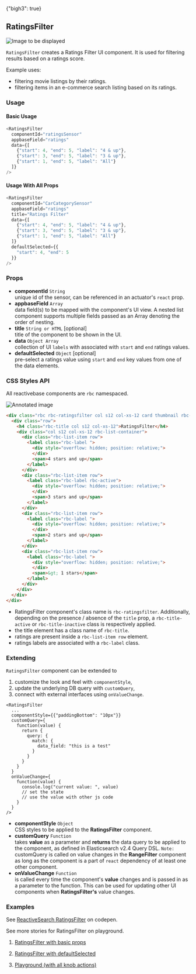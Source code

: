 {"bigh3": true}

## RatingsFilter

![Image to be displayed](https://i.imgur.com/KO1bJQw.png)

`RatingsFilter` creates a Ratings Filter UI component. It is used for filtering results based on a ratings score.


Example uses:
* filtering movie listings by their ratings.
* filtering items in an e-commerce search listing based on its ratings.

### Usage

#### Basic Usage

```js
<RatingsFilter
  componentId="ratingsSensor"
  appbaseField="ratings"
  data={[
    {"start": 4, "end": 5, "label": "4 & up"},
    {"start": 3, "end": 5, "label": "3 & up"},
    {"start": 1, "end": 5, "label": "All"}
  ]}
/>
```

#### Usage With All Props

```js
<RatingsFilter
  componentId="CarCategorySensor"
  appbaseField="ratings"
  title="Ratings Filter"
  data={[
    {"start": 4, "end": 5, "label": "4 & up"},
    {"start": 3, "end": 5, "label": "3 & up"},
    {"start": 1, "end": 5, "label": "All"}
  ]}
  defaultSelected={{
    "start": 4, "end": 5
  }}
/>
```

### Props

- **componentId** `String`  
    unique id of the sensor, can be referenced in an actuator's `react` prop.
- **appbaseField** `Array`  
    data field(s) to be mapped with the component's UI view. A nested list component supports multiple fields passed as an Array denoting the order of nesting.
- **title** `String or HTML` [optional]  
    title of the component to be shown in the UI.
- **data** `Object Array`  
    collection of UI `labels` with associated with `start` and `end` ratings values.
- **defaultSelected** `Object` [optional]  
    pre-select a ratings value using `start` and `end` key values from one of the data elements.

### CSS Styles API

All reactivebase components are `rbc` namespaced.

![Annotated image](https://i.imgur.com/eBNY5rZ.png)

```html
<div class="rbc rbc-ratingsfilter col s12 col-xs-12 card thumbnail rbc-title-active">
  <div class="row">
    <h4 class="rbc-title col s12 col-xs-12">RatingsFilter</h4>
    <div class="col s12 col-xs-12 rbc-list-container">
      <div class="rbc-list-item row">
        <label class="rbc-label ">
          <div style="overflow: hidden; position: relative;">
          </div>
          <span>4 stars and up</span>
        </label>
      </div>
      <div class="rbc-list-item row">
        <label class="rbc-label rbc-active">
          <div style="overflow: hidden; position: relative;">
          </div>
          <span>3 stars and up</span>
        </label>
      </div>
      <div class="rbc-list-item row">
        <label class="rbc-label ">
          <div style="overflow: hidden; position: relative;">
          </div>
          <span>2 stars and up</span>
        </label>
      </div>
      <div class="rbc-list-item row">
        <label class="rbc-label ">
          <div style="overflow: hidden; position: relative;">
          </div>
          <span>&gt; 1 stars</span>
        </label>
      </div>
    </div>
  </div>
</div>
```

* RatingsFilter component's class name is `rbc-ratingsfilter`. Additionally, depending on the presence / absence of the `title` prop, a `rbc-title-active` or `rbc-title-inactive` class is respectively applied.
* the title element has a class name of `rbc-title`.
* ratings are present inside a `rbc-list-item row` element.
* ratings labels are associated with a `rbc-label` class.

### Extending

`RatingsFilter` component can be extended to
1. customize the look and feel with `componentStyle`,
2. update the underlying DB query with `customQuery`,
3. connect with external interfaces using `onValueChange`.

```
<RatingsFilter
  ...
  componentStyle={{"paddingBottom": "10px"}}
  customQuery={
    function(value) {
      return {
        query: {
          match: {
            data_field: "this is a test"
          }
        }
      }
    }
  }
  onValueChange={
    function(value) {
      console.log("current value: ", value)
      // set the state
      // use the value with other js code
    }
  }
/>
```

- **componentStyle** `Object`  
    CSS styles to be applied to the **RatingsFilter** component.
- **customQuery** `Function`  
    takes **value** as a parameter and **returns** the data query to be applied to the component, as defined in Elasticsearch v2.4 Query DSL.
    `Note:` customQuery is called on value changes in the **RangeFilter** component as long as the component is a part of `react` dependency of at least one other component.
- **onValueChange** `Function`  
    is called every time the component's **value** changes and is passed in as a parameter to the function. This can be used for updating other UI components when **RatingsFilter's** value changes.

### Examples

<p data-height="500" data-theme-id="light" data-slug-hash="zwZzqm" data-default-tab="result" data-user="sids-aquarius" data-embed-version="2" data-pen-title="ReactiveSearch RatingsFilter" class="codepen">See <a href="http://codepen.io/sids-aquarius/pen/zwZzqm/">ReactiveSearch RatingsFilter</a> on codepen.</p>
<script async src="https://production-assets.codepen.io/assets/embed/ei.js"></script>

See more stories for RatingsFilter on playground.

1. [RatingsFilter with basic props](../playground/?selectedKind=s%2FRatingsFilter&selectedStory=Basic&full=0&down=1&left=1&panelRight=0&downPanel=kadirahq%2Fstorybook-addon-knobs&filterBy=ReactiveSearch)

4. [RatingsFilter with defaultSelected](../playground/?knob-defaultSelected=%7B"start"%3A2%2C"end"%3A5%7D&selectedKind=s%2FRatingsFilter&selectedStory=With+defaultSelected&full=0&down=1&left=1&panelRight=0&downPanel=kadirahq%2Fstorybook-addon-knobs&filterBy=ReactiveSearch)

4. [Playground (with all knob actions)](../playground/?knob-defaultSelected=%7B"start"%3A2%2C"end"%3A5%7D&knob-title=RatingsFilter&knob-data=%5B%7B"start"%3A4%2C"end"%3A5%2C"label"%3A"4+stars+and+up"%7D%2C%7B"start"%3A3%2C"end"%3A5%2C"label"%3A"3+stars+and+up"%7D%2C%7B"start"%3A2%2C"end"%3A5%2C"label"%3A"2+stars+and+up"%7D%2C%7B"start"%3A1%2C"end"%3A5%2C"label"%3A">+1+stars"%7D%5D&selectedKind=s%2FRatingsFilter&selectedStory=Playground&full=0&down=1&left=1&panelRight=0&downPanel=kadirahq%2Fstorybook-addon-knobs&filterBy=ReactiveSearch)
